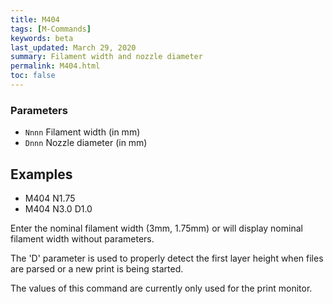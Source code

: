 ```yaml
---
title: M404
tags: [M-Commands] 
keywords: beta 
last_updated: March 29, 2020 
summary: Filament width and nozzle diameter 
permalink: M404.html
toc: false 
---
```



### Parameters

* `Nnnn` Filament width (in mm)
* `Dnnn` Nozzle diameter (in mm)

## Examples

* M404 N1.75
* M404 N3.0 D1.0

Enter the nominal filament width (3mm, 1.75mm) or will display nominal filament width without parameters.

The 'D' parameter is used to properly detect the first layer height when files are parsed or a new print is being started.

The values of this command are currently only used for the print monitor.

